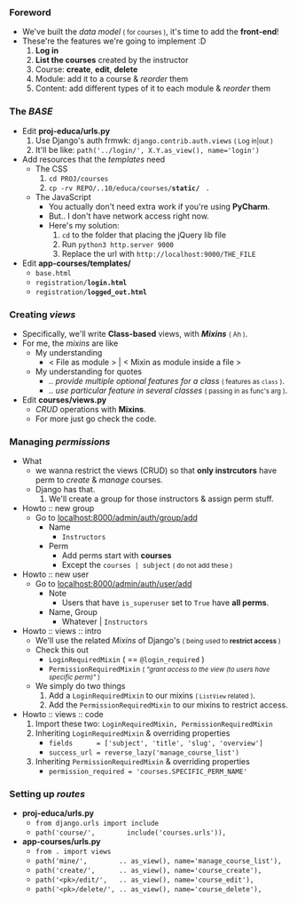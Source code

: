 ### Foreword
- We've built the *data model* <small>( for courses )</small>, it's time to add the **front-end**!
- These're the features we're going to implement :D 
    1. **Log in** 
    2. **List the courses** created by the instructor 
    3. Course: **create**, **edit**, **delete**
    4. Module: add it to a course & *reorder* them 
    5. Content: add different types of it to each module & *reorder* them

### The ***BASE***
- Edit **proj-educa/urls.py**
    1. Use Django's auth frmwk: ```django.contrib.auth.views``` <small>( Log in|out )</small>
    2. It'll be like: ```path('../login/', X.Y.as_view(), name='login')```
- Add resources that the *templates* need
    - The CSS
        1. ```cd PROJ/courses```
        2. ```cp -rv REPO/..10/educa/courses/```**```static/```** ``` .```
    - The JavaScript
        - You actually don't need extra work if you're using **PyCharm**.
        - But.. I don't have network access right now. 
        - Here's my solution:
            1. ```cd``` to the folder that placing the jQuery lib file
            2. Run ```python3 http.server 9000``` 
            3. Replace the url with ```http://localhost:9000/THE_FILE```
- Edit **app-courses/templates/**
    - ```base.html```
    - ```registration/```**```login.html```**
    - ```registration/```**```logged_out.html```**


### Creating *views*
- Specifically, we'll write **Class-based** views, with ***Mixins*** <small>( Ah )</small>.
- For me, the *mixins* are like 
    - My understanding
        - < File as module > | < Mixin as module inside a file > 
    - My understanding for quotes 
        - *.. provide multiple optional features for a class* <small>( features as ```class``` )</small>.
        - *.. use particular feature in several classes* <small>( passing in as func's arg )</small>.
- Edit **courses/views.py**
    - *CRUD* operations with **Mixins**.
    - For more just go check the code.

### Managing *permissions*
- What 
    - we wanna restrict the views (CRUD) so that **only instrcutors** have perm to *create* & *manage* courses.
    - Django has that. 
        1. We'll create a group for those instructors & assign perm stuff.
- Howto :: new group 
    - Go to [localhost:8000/admin/auth/group/add](http://127.0.0.1:8000/admin/auth/group/add/)
        - Name 
            - ```Instructors```
        - Perm
            - Add perms start with **courses** 
            - Except the ```courses | subject``` <small>( do not add these )</small>
- Howto :: new user
    - Go to [localhost:8000/admin/auth/user/add](http://127.0.0.1:8000/admin/auth/user/add/)
        - Note
            - Users that have ```is_superuser``` set to ```True``` have **all perms**. 
        - Name, Group
            - Whatever | ```Instructors```
- Howto :: views :: intro
    - We'll use the related *Mixins* of Django's <small>( being used to **restrict access** )</small>
    - Check this out
        - ```LoginRequiredMixin``` ( == ```@login_required``` ) 
        - ```PermissionRequiredMixin``` <small>( *"grant access to the view (to users have specific perm)"* )</small>
    - We simply do two things 
        1. Add a ```LoginRequiredMixin``` to our mixins <small>( ```ListView``` related )</small>.
        2. Add the ```PermissionRequiredMixin``` to our mixins to restrict access.
- Howto :: views :: code
    1. Import these two: ```LoginRequiredMixin, PermissionRequiredMixin```
    2. Inheriting ```LoginRequiredMixin``` & overriding properties
        - ```fields      = ['subject', 'title', 'slug', 'overview']```
        - ```success_url = reverse_lazy('manage_course_list')```
    2. Inheriting ```PermissionRequiredMixin``` & overriding properties
        - ```permission_required = 'courses.SPECIFIC_PERM_NAME'```

### Setting up *routes*
- **proj-educa/urls.py**
    - ```from django.urls import include```
    - ```path('course/',        include('courses.urls')),```
- **app-courses/urls.py**
    - ```from . import views```
    - ```path('mine/',        .. as_view(), name='manage_course_list'),```
    - ```path('create/',      .. as_view(), name='course_create'),```
    - ```path('<pk>/edit/',   .. as_view(), name='course_edit'),```
    - ```path('<pk>/delete/', .. as_view(), name='course_delete'),```
